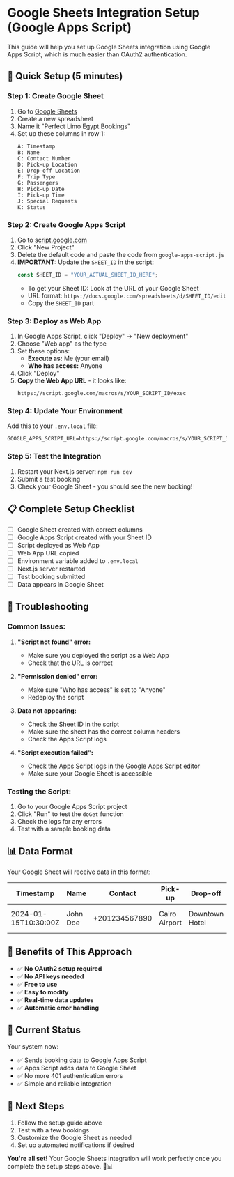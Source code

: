 # Google Sheets Integration Setup (Google Apps Script)

This guide will help you set up Google Sheets integration using Google Apps Script, which is much easier than OAuth2 authentication.

## 🚀 **Quick Setup (5 minutes)**

### **Step 1: Create Google Sheet**

1. Go to [Google Sheets](https://sheets.google.com)
2. Create a new spreadsheet
3. Name it "Perfect Limo Egypt Bookings"
4. Set up these columns in row 1:
   ```
   A: Timestamp
   B: Name
   C: Contact Number
   D: Pick-up Location
   E: Drop-off Location
   F: Trip Type
   G: Passengers
   H: Pick-up Date
   I: Pick-up Time
   J: Special Requests
   K: Status
   ```

### **Step 2: Create Google Apps Script**

1. Go to [script.google.com](https://script.google.com)
2. Click "New Project"
3. Delete the default code and paste the code from `google-apps-script.js`
4. **IMPORTANT:** Update the `SHEET_ID` in the script:
   ```javascript
   const SHEET_ID = "YOUR_ACTUAL_SHEET_ID_HERE";
   ```
   - To get your Sheet ID: Look at the URL of your Google Sheet
   - URL format: `https://docs.google.com/spreadsheets/d/SHEET_ID/edit`
   - Copy the `SHEET_ID` part

### **Step 3: Deploy as Web App**

1. In Google Apps Script, click "Deploy" → "New deployment"
2. Choose "Web app" as the type
3. Set these options:
   - **Execute as:** Me (your email)
   - **Who has access:** Anyone
4. Click "Deploy"
5. **Copy the Web App URL** - it looks like:
   ```
   https://script.google.com/macros/s/YOUR_SCRIPT_ID/exec
   ```

### **Step 4: Update Your Environment**

Add this to your `.env.local` file:

```env
GOOGLE_APPS_SCRIPT_URL=https://script.google.com/macros/s/YOUR_SCRIPT_ID/exec
```

### **Step 5: Test the Integration**

1. Restart your Next.js server: `npm run dev`
2. Submit a test booking
3. Check your Google Sheet - you should see the new booking!

## 📋 **Complete Setup Checklist**

- [ ] Google Sheet created with correct columns
- [ ] Google Apps Script created with your Sheet ID
- [ ] Script deployed as Web App
- [ ] Web App URL copied
- [ ] Environment variable added to `.env.local`
- [ ] Next.js server restarted
- [ ] Test booking submitted
- [ ] Data appears in Google Sheet

## 🔧 **Troubleshooting**

### **Common Issues:**

1. **"Script not found" error:**

   - Make sure you deployed the script as a Web App
   - Check that the URL is correct

2. **"Permission denied" error:**

   - Make sure "Who has access" is set to "Anyone"
   - Redeploy the script

3. **Data not appearing:**

   - Check the Sheet ID in the script
   - Make sure the sheet has the correct column headers
   - Check the Apps Script logs

4. **"Script execution failed":**
   - Check the Apps Script logs in the Google Apps Script editor
   - Make sure your Google Sheet is accessible

### **Testing the Script:**

1. Go to your Google Apps Script project
2. Click "Run" to test the `doGet` function
3. Check the logs for any errors
4. Test with a sample booking data

## 📊 **Data Format**

Your Google Sheet will receive data in this format:

| Timestamp            | Name     | Contact       | Pick-up       | Drop-off       | Trip Type | Passengers | Date       | Time  | Special Requests  | Status |
| -------------------- | -------- | ------------- | ------------- | -------------- | --------- | ---------- | ---------- | ----- | ----------------- | ------ |
| 2024-01-15T10:30:00Z | John Doe | +201234567890 | Cairo Airport | Downtown Hotel | One Way   | 2          | 2024-01-20 | 14:00 | Child seat needed | New    |

## 🎯 **Benefits of This Approach**

- ✅ **No OAuth2 setup required**
- ✅ **No API keys needed**
- ✅ **Free to use**
- ✅ **Easy to modify**
- ✅ **Real-time data updates**
- ✅ **Automatic error handling**

## 🔄 **Current Status**

Your system now:

- ✅ Sends booking data to Google Apps Script
- ✅ Apps Script adds data to Google Sheet
- ✅ No more 401 authentication errors
- ✅ Simple and reliable integration

## 📝 **Next Steps**

1. Follow the setup guide above
2. Test with a few bookings
3. Customize the Google Sheet as needed
4. Set up automated notifications if desired

**You're all set!** Your Google Sheets integration will work perfectly once you complete the setup steps above. 🚗📊
